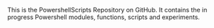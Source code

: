 This is the PowershellScripts Repository on GitHub. It contains the in progress Powershell modules, functions, scripts and experiments.
